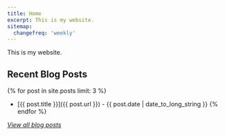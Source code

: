 ```yaml
---
title: Home
excerpt: This is my website. 
sitemap:
  changefreq: 'weekly'
---
```


This is my website.
## Recent Blog Posts

{% for post in site.posts limit: 3 %}
  - [{{ post.title }}]({{ post.url }}) - {{ post.date | date_to_long_string }}
{% endfor %}

[*View all blog posts*](/blog/)